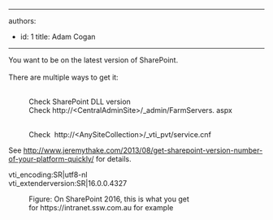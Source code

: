 

---
authors:
  - id: 1
    title: Adam Cogan
---




<span class='intro'> ​You want to be on the latest version of SharePoint.<br><br>There are multiple ways to get it&#58;​ 
<div> 
   <br> 
   <dd class="ssw15-rteElement-FigureBad">Check SharePoint DLL version</dd><dd class="ssw15-rteElement-FigureBad">Check&#160;http&#58;//&lt;CentralAdminSite&gt;/_admin/FarmServers. aspx</dd><p></p>​ 
   <dd class="ssw15-rteElement-FigureGood">Check&#160; http&#58;//&lt;AnySiteCollection&gt;/_vti_pvt/service.cnf<br></dd><p>See <a href="http&#58;//www.jeremythake.com/2013/08/get-sharepoint-version-number-of-your-platform-quickly/" target="_blank">http&#58;//www.jeremythake.com/2013/08/get-sharepoint-version-number-of-your-platform-quickly/​</a> for details.</p>
</div> </span>

<p class="ssw15-rteElement-GreyBox">vti_encoding&#58;SR|utf8-nl
<br>vti_extenderversion&#58;SR|16.0.0.4327</p><div><dd class="ssw15-rteElement-FigureNormal">​​Figure&#58; ​On SharePoint 2016, this is what you get for&#160;https&#58;//intranet.ssw.com.au for example<br><br></dd></div>


